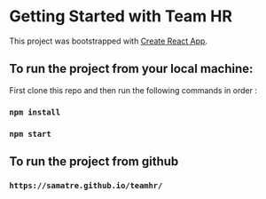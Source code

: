 # Getting Started with Team HR

This project was bootstrapped with [Create React App](https://github.com/facebook/create-react-app).

## To run the project from your local machine:
First clone this repo and then run the following commands in order : 
### `npm install`
###  `npm start`

## To run the project from github
### `https://samatre.github.io/teamhr/`
